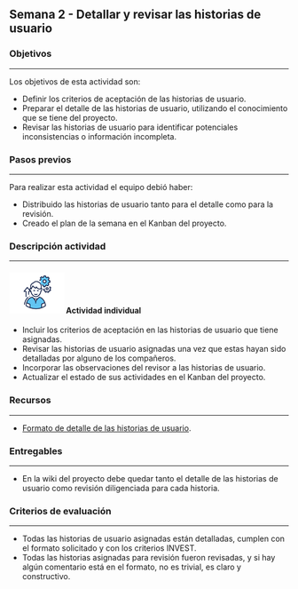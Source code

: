 ## Semana 2 - Detallar y revisar las historias de usuario

### Objetivos

---

Los objetivos de esta actividad son:

- Definir los criterios de aceptación de las historias de usuario.
- Preparar el detalle de las historias de usuario, utilizando el conocimiento que se tiene del proyecto.
- Revisar las historias de usuario para identificar potenciales inconsistencias o información incompleta.

### Pasos previos

---

Para realizar esta actividad el equipo debió haber:

- Distribuido las historias de usuario tanto para el detalle como para la revisión.
- Creado el plan de la semana en el Kanban del proyecto.

### Descripción actividad

---

#### ![](./../../assets/images/individuo.png) Actividad individual

- Incluir los criterios de aceptación en las historias de usuario que tiene asignadas.
- Revisar las historias de usuario asignadas una vez que estas hayan sido detalladas por alguno de los compañeros.
- Incorporar las observaciones del revisor a las historias de usuario.
- Actualizar el estado de sus actividades en el Kanban del proyecto.

### Recursos

---

- [Formato de detalle de las historias de usuario](./s2_detalleHU).

### Entregables

---

- En la wiki del proyecto debe quedar tanto el detalle de las historias de usuario como revisión diligenciada para cada historia.

### Criterios de evaluación

---

- Todas las historias de usuario asignadas están detalladas, cumplen con el formato solicitado y con los criterios INVEST.
- Todas las historias asignadas para revisión fueron revisadas, y si hay algún comentario está en el formato, no es trivial, es claro y constructivo.
